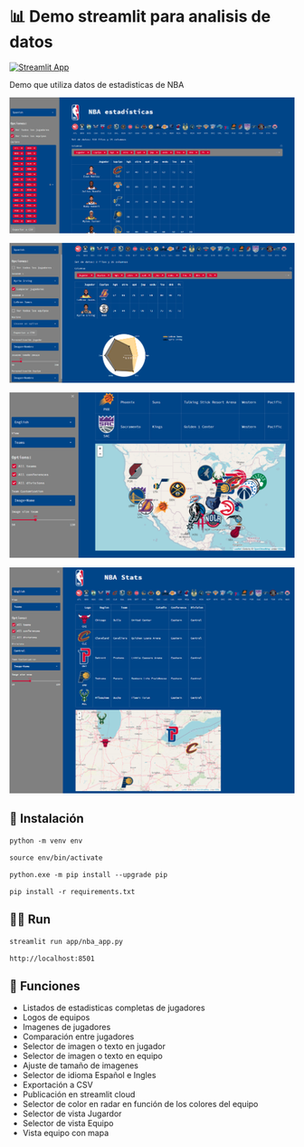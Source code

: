 # :bar_chart: Demo streamlit para analisis de datos

[![Streamlit App](https://static.streamlit.io/badges/streamlit_badge_black_white.svg)](https://share.streamlit.io/ezeparziale/hello-streamlit/app/nba_app.py)

Demo que utiliza datos de estadisticas de NBA

![image](app/img/app.png)

![image](app/img/app_2.png)

![image](app/img/app_3.png)

![image](app/img/app_4.png)

## :floppy_disk: Instalación

```shell
python -m venv env
```

```shell
source env/bin/activate
```

```shell
python.exe -m pip install --upgrade pip
```

```shell
pip install -r requirements.txt
```

## :running_man: Run

```shell
streamlit run app/nba_app.py
```

```http
http://localhost:8501
```

## :basketball: Funciones

- Listados de estadisticas completas de jugadores
- Logos de equipos
- Imagenes de jugadores
- Comparación entre jugadores
- Selector de imagen o texto en jugador
- Selector de imagen o texto en equipo
- Ajuste de tamaño de imagenes
- Selector de idioma Español e Ingles
- Exportación a CSV
- Publicación en streamlit cloud
- Selector de color en radar en función de los colores del equipo
- Selector de vista Jugardor
- Selector de vista Equipo
- Vista equipo con mapa
